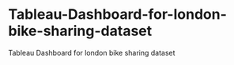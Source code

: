# Tableau-Dashboard-for-london-bike-sharing-dataset
Tableau Dashboard for london bike sharing dataset
